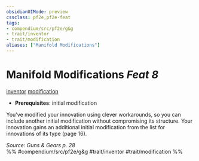 ```yaml
---
obsidianUIMode: preview
cssclass: pf2e,pf2e-feat
tags:
- compendium/src/pf2e/g&g
- trait/inventor
- trait/modification
aliases: ["Manifold Modifications"]
---
```

# Manifold Modifications  *Feat 8*  
[inventor](/rules/traits/inventor-g-g.md)  [modification](/rules/traits/modification-g-g.md)  

- **Prerequisites**: initial modification

You've modified your innovation using clever workarounds, so you can include another initial modification without compromising its structure. Your innovation gains an additional initial modification from the list for innovations of its type (page 16).

*Source: Guns & Gears p. 28*  
%% #compendium/src/pf2e/g&g #trait/inventor #trait/modification %%